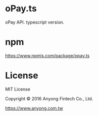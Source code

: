 # oPay.ts

oPay API. typescript version.

# npm

https://www.npmjs.com/package/opay.ts

# License

MIT License

Copyright © 2016 Anyong Fintech Co., Ltd.

https://www.anyong.com.tw
